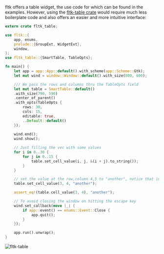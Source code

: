 fltk offers a table widget, the use code for which can be found in the examples. However, using the [fltk-table crate](https://crates.io/crates/fltk-table) would require much less boilerplate code and also offers an easier and more intuitive interface:
```rust
extern crate fltk_table;

use fltk::{
    app, enums,
    prelude::{GroupExt, WidgetExt},
    window,
};
use fltk_table::{SmartTable, TableOpts};

fn main() {
    let app = app::App::default().with_scheme(app::Scheme::Gtk);
    let mut wind = window::Window::default().with_size(800, 600);

    /// We pass the rows and columns thru the TableOpts field
    let mut table = SmartTable::default()
    .with_size(790, 590)
    .center_of_parent()
    .with_opts(TableOpts {
        rows: 30,
        cols: 15,
        editable: true,
        ..Default::default()
    });
    
    wind.end();
    wind.show();

    // Just filling the vec with some values
    for i in 0..30 {
        for j in 0..15 {
            table.set_cell_value(i, j, &(i + j).to_string());
        }
    }

    // set the value at the row,column 4,5 to "another", notice that indices start at 0
    table.set_cell_value(3, 4, "another");

    assert_eq!(table.cell_value(3, 4), "another");

    // To avoid closing the window on hitting the escape key
    wind.set_callback(move |_| {
        if app::event() == enums::Event::Close {
            app.quit();
        }
    });

    app.run().unwrap();
}
```

![fltk-table](https://github.com/fltk-rs/fltk-table/raw/HEAD/screenshots/styled.jpg)